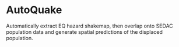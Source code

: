 # AutoQuake
Automatically extract EQ hazard shakemap, then overlap onto SEDAC population data and generate spatial predictions of the displaced population.
